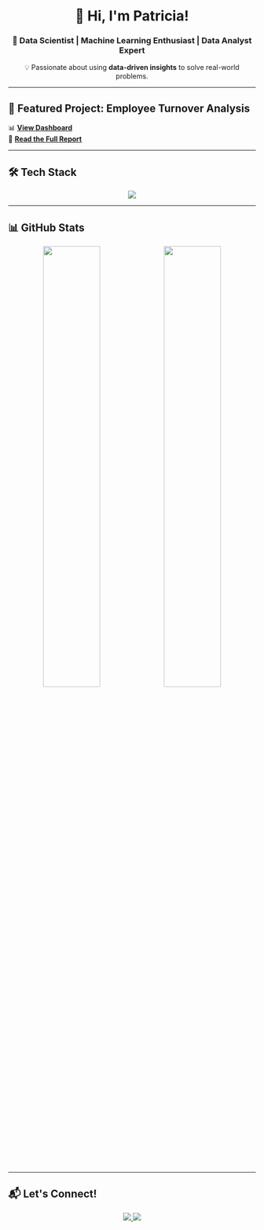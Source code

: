 <h1 align="center">👋 Hi, I'm Patricia!</h1>
<h3 align="center">🚀 Data Scientist | Machine Learning Enthusiast | Data Analyst Expert</h3>

<p align="center">
💡 Passionate about using <strong>data-driven insights</strong> to solve real-world problems.
</p>

---

## 🚀 Featured Project: Employee Turnover Analysis  
📊 **[View Dashboard](https://public.tableau.com/views/DashboardRotacinEmpleados/Dashboard1)**  
📖 **[Read the Full Report](https://github.com/tu-usuario/employee-turnover-analysis)**  

---

## 🛠️ Tech Stack  

<p align="center">
  <img src="https://skillicons.dev/icons?i=python,tensorflow,pytorch,sklearn,sql,postgres,tableau,powerbi,github,git" />
</p>

---

## 📊 GitHub Stats  

<p align="center">
  <img src="https://github-readme-stats.vercel.app/api?username=patricia-blazquez&show_icons=true&theme=radical" width="48%" />
  <img src="https://github-readme-streak-stats.herokuapp.com/?user=patricia-blazquez&theme=radical" width="48%" />
</p>

---

## 📬 Let's Connect!  

<p align="center">
  <a href="https://linkedin.com/in/patriciablazquezgarcia">
    <img src="https://img.shields.io/badge/LinkedIn-Connect-blue?style=flat&logo=linkedin" />
  </a>
  <a href="https://github.com/patricia-blazquez">
    <img src="https://img.shields.io/badge/GitHub-Profile-black?style=flat&logo=github" />
  </a>
</p>
